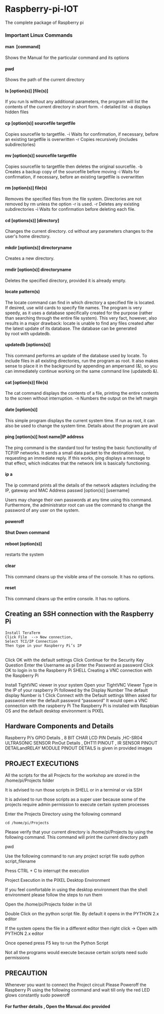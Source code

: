 # Raspberry-pi-IOT
The complete package of Raspberry pi 
### Important Linux Commands
#### man  [command] 
Shows the Manual for the particular command and its options
#### pwd 
Shows the path of the current directory
#### ls [option(s)] [file(s)]
If you run ls without any additional parameters, the program will list the contents of the current directory in short form.
-l        detailed list
-a        displays hidden files


#### cp [option(s)] sourcefile targetfile
Copies sourcefile to targetfile.
-i     Waits for confirmation, if necessary, before an existing targetfile is overwritten
-r      Copies recursively (includes subdirectories)

#### mv [option(s)] sourcefile targetfile
Copies sourcefile to targetfile then deletes the original sourcefile.
-b  Creates a backup copy of the sourcefile before moving
-i   Waits for confirmation, if necessary, before an existing targetfile is overwritten

#### rm [option(s)] file(s)
Removes the specified files from the file system. Directories are not removed by rm unless the option -r is used.
-r  Deletes any existing subdirectories
-i  Waits for confirmation before deleting each file.

#### cd [options(s)] [directory]
Changes the current directory. cd without any parameters changes to the user's home directory.
#### mkdir [option(s)] directoryname
Creates a new directory.
#### rmdir [option(s)] directoryname
Deletes the specified directory, provided it is already empty.
#### locate pattern(s)
The locate command can find in which directory a specified file is located. If desired, use wild cards to specify file names. The program is very speedy, as it uses a database specifically created for the purpose (rather than searching through the entire file system). This very fact, however, also results in a major drawback: locate is unable to find any files created after the latest update of its database.
The database can be generated by root with updatedb.
#### updatedb [options(s)]
This command performs an update of the database used by locate. To include files in all existing directories, run the program as root. It also makes sense to place it in the background by appending an ampersand (&), so you can immediately continue working on the same command line (updatedb &).
#### cat [option(s)] file(s)
The cat command displays the contents of a file, printing the entire contents to the screen without interruption.
-n  Numbers the output on the left margin

#### date [option(s)]
This simple program displays the current system time. If run as root, it can also be used to change the system time. Details about the program are avail
#### ping [option(s)] host name|IP address
The ping command is the standard tool for testing the basic functionality of TCP/IP networks. It sends a small data packet to the destination host, requesting an immediate reply. If this works, ping displays a message to that effect, which indicates that the network link is basically functioning.

#### ip a
The ip command prints all the details of the network adapters including the IP, gateway and MAC Address
passwd [option(s)] [username]

Users may change their own passwords at any time using this command. Furthermore, the administrator root can use the command to change the password of any user on the system.
#### poweroff 
#### Shut Down command 
#### reboot [option(s)]
restarts the system
#### clear
This command cleans up the visible area of the console. It has no options.
#### reset
This command cleans up the entire console. It has no options. <br>

## Creating an SSH connection with the Raspberry Pi
	Install TeraTerm 
	Click File  --> New connection, 
	Select TCI/IP Connection
	Then type in your Raspberry Pi’s IP 

\
	Click OK with the default settings
	Click Continue for the Security Key Question
	Enter the Username as pi
	Enter the Password as password
	Click OK to login in to the Raspberry Pi SHELL
Creating a VNC connection with the Raspberry Pi
	
  Install TightVNC viewer in your system
	Open your TightVNC Viewer 
	Type in the IP of your raspberry Pi  followed by the Display Number
	The default display Number is 1
	Click Connect with the Default settings
	When asked for password enter the default password “password”
	It would open a VNC connection with the raspberry Pi
	The Raspberry Pi is installed with Raspbian OS and the default desktop environment is PIXEL
## Hardware Components and Details

Raspberry Pi’s GPIO Details , 8 BIT CHAR LCD PIN Details  ,HC-SR04  ULTRASONIC SENSOR PinOut  Details , DHT11 PINOUT ,  IR SENSOR PINOUT DETAILandRELAY MODULE PINOUT DETAILS
 is given in provided images 


## PROJECT EXECUTIONS

All the scripts for the all Projects for the workshop are stored in the /home/pi/Projects folder

It is advised to run those scripts in SHELL or in a terminal or via SSH

It is advised to run those scripts as a super user because some of the projects require admin permission to execute certain system processes

Enter the Projects Directory  using the following command

	cd /home/pi/Projects

Please verify that your current directory is /home/pi/Projects by using the following command. This command will print the current directory path

pwd

Use the following command to run any project script file
	sudo python script_filename

Press CTRL + C to interrupt the execution

Project Execution in the PIXEL Desktop Environment

If you feel comfortable in using the desktop environment than the shell environment please follow the steps to run them

Open the /home/pi/Projects folder in the UI

Double Click on the python script file. By default it opens in the PYTHON 2.x editor

If the system opens the file in a different editor then right click -> Open with PYTHON 2.x editor

Once opened press F5 key to run the Python Script

Not all the programs would execute because certain scripts need sudo permissions

## PRECAUTION
Whenever you want to connect the Project circuit Please Poweroff the Raspberry Pi using the following command and wait till only the red LED glows constantly
sudo poweroff
#### For further details , Open the Manual.doc provided
